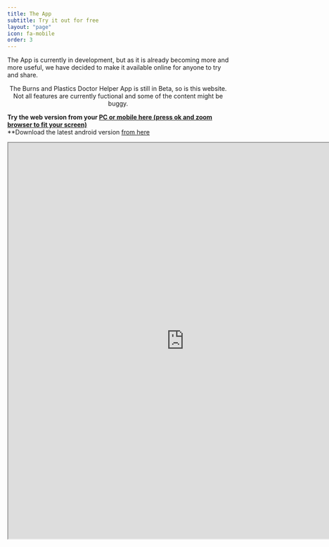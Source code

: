```yaml
---
title: The App
subtitle: Try it out for free
layout: "page"
icon: fa-mobile
order: 3
---
```


The App is currently in development, but as it is already becoming more and more useful, we have decided to make it available online for anyone to try and share.

<center><p>The Burns and Plastics Doctor Helper App is still in Beta, so is this website. Not all features are currently fuctional and some of the content might be buggy.</p></center>

**Try the web version from your [PC or mobile here (press ok and zoom browser to fit your screen)](http://burnsplastics.com)**  
**Download the latest android version [from here](https://drive.google.com/open?id=1ncJ7cwmaJF-6_x2mjz_RCXq1Py2heUZW)

<iframe src="http://burnsplastics.com" style="width:800; height:900px">

<center><p>Discuss our app game on our [Reddit Page](https://www.reddit.com/r/BurnsAndPlasticsApp)</p></center>

[Privacy policy](https://patricktabet.github.io/privacy.html)
